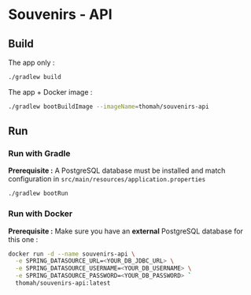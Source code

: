 # Souvenirs - API

## Build

The app only :

````bash
./gradlew build
````

The app + Docker image :

````bash
./gradlew bootBuildImage --imageName=thomah/souvenirs-api
````

## Run

### Run with Gradle

**Prerequisite :** A PostgreSQL database must be installed and match configuration in `src/main/resources/application.properties`

```bash
./gradlew bootRun
```

### Run with Docker

**Prerequisite :** Make sure you have an **external** PostgreSQL database for this one :

```bash
docker run -d --name souvenirs-api \
  -e SPRING_DATASOURCE_URL=<YOUR_DB_JDBC_URL> \
  -e SPRING_DATASOURCE_USERNAME=<YOUR_DB_USERNAME> \
  -e SPRING_DATASOURCE_PASSWORD=<YOUR_DB_PASSWORD> `
  thomah/souvenirs-api:latest
```